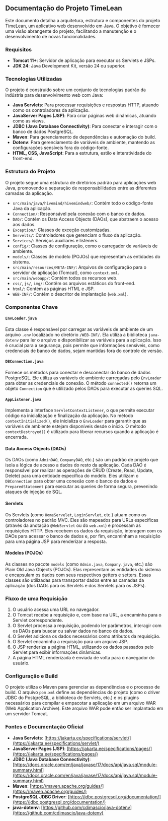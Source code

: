 ## Documentação do Projeto TimeLean

Este documento detalha a arquitetura, estrutura e componentes do projeto TimeLean, um aplicativo web desenvolvido em Java. O objetivo é fornecer uma visão abrangente do projeto, facilitando a manutenção e o desenvolvimento de novas funcionalidades.

### Requisitos

- **Tomcat 11+**: Servidor de aplicação para executar os Servlets e JSPs.
- **JDK 24**: Java Development Kit, versão 24 ou superior.

### Tecnologias Utilizadas

O projeto é construído sobre um conjunto de tecnologias padrão da indústria para desenvolvimento web com Java:

- **Java Servlets**: Para processar requisições e respostas HTTP, atuando como os controladores da aplicação.
- **JavaServer Pages (JSP)**: Para criar páginas web dinâmicas, atuando como as views.
- **JDBC (Java Database Connectivity)**: Para conectar e interagir com o banco de dados PostgreSQL.
- **Maven**: Para gerenciamento de dependências e automação do build.
- **Dotenv**: Para gerenciamento de variáveis de ambiente, mantendo as configurações sensíveis fora do código-fonte.
- **HTML, CSS, JavaScript**: Para a estrutura, estilo e interatividade do front-end.

### Estrutura do Projeto

O projeto segue uma estrutura de diretórios padrão para aplicações web Java, promovendo a separação de responsabilidades entre as diferentes camadas da aplicação.

- `src/main/java/hivemind/hivemindweb/`: Contém todo o código-fonte Java da aplicação.
- `Connection/`: Responsável pela conexão com o banco de dados.
- `DAO/`: Contém os Data Access Objects (DAOs), que abstraem o acesso aos dados.
- `Exception/`: Classes de exceção customizadas.
- `Servelts/`: Controladores que gerenciam o fluxo da aplicação.
- `Services/`: Serviços auxiliares e listeners.
- `config/`: Classes de configuração, como o carregador de variáveis de ambiente.
- `models/`: Classes de modelo (POJOs) que representam as entidades do sistema.
- `src/main/resources/META-INF/`: Arquivos de configuração para o servidor de aplicação (Tomcat), como `context.xml`.
- `src/main/webapp/`: Contém todos os recursos web.
- `css/`, `js/`, `img/`: Contêm os arquivos estáticos do front-end.
- `html/`: Contém as páginas HTML e JSP.
- `WEB-INF/`: Contém o descritor de implantação (`web.xml`).

### Componentes Chave

#### `EnvLoader.java`

Esta classe é responsável por carregar as variáveis de ambiente de um arquivo `.env` localizado no diretório `/WEB-INF/`. Ela utiliza a biblioteca `java-dotenv` para ler o arquivo e disponibilizar as variáveis para a aplicação. Isso é crucial para a segurança, pois permite que informações sensíveis, como credenciais de banco de dados, sejam mantidas fora do controle de versão.

#### `DBConnection.java`

Fornece os métodos para conectar e desconectar do banco de dados PostgreSQL. Ele utiliza as variáveis de ambiente carregadas pelo `EnvLoader` para obter as credenciais de conexão. O método `connected()` retorna um objeto `Connection` que é utilizado pelos DAOs para executar as queries SQL.

#### `AppListener.java`

Implementa a interface `ServletContextListener`, o que permite executar código na inicialização e finalização da aplicação. No método `contextInitialized()`, ele inicializa o `EnvLoader` para garantir que as variáveis de ambiente estejam disponíveis desde o início. O método `contextDestroyed()` é utilizado para liberar recursos quando a aplicação é encerrada.

#### Data Access Objects (DAOs)

Os DAOs (como `AdminDAO`, `CompanyDAO`, etc.) são um padrão de projeto que isola a lógica de acesso a dados do resto da aplicação. Cada DAO é responsável por realizar as operações de CRUD (Create, Read, Update, Delete) para uma entidade específica do modelo. Eles utilizam o `DBConnection` para obter uma conexão com o banco de dados e `PreparedStatement` para executar as queries de forma segura, prevenindo ataques de injeção de SQL.

#### Servlets

Os Servlets (como `HomeServelet`, `LoginServlet`, etc.) atuam como os controladores no padrão MVC. Eles são mapeados para URLs específicas (através da anotação `@WebServlet` ou do `web.xml`) e processam as requisições HTTP. Eles recebem os dados da requisição, interagem com os DAOs para acessar o banco de dados e, por fim, encaminham a requisição para uma página JSP para renderizar a resposta.

#### Modelos (POJOs)

As classes no pacote `models` (como `Admin.java`, `Company.java`, etc.) são Plain Old Java Objects (POJOs). Elas representam as entidades do sistema e encapsulam os dados com seus respectivos getters e setters. Essas classes são utilizadas para transportar dados entre as camadas da aplicação (dos DAOs para os Servlets e dos Servlets para os JSPs).

### Fluxo de uma Requisição

1.  O usuário acessa uma URL no navegador.
2.  O Tomcat recebe a requisição e, com base na URL, a encaminha para o Servlet correspondente.
3.  O Servlet processa a requisição, podendo ler parâmetros, interagir com os DAOs para buscar ou salvar dados no banco de dados.
4.  O Servlet adiciona os dados necessários como atributos da requisição.
5.  O Servlet encaminha a requisição para um arquivo JSP.
6.  O JSP renderiza a página HTML, utilizando os dados passados pelo Servlet para exibir informações dinâmicas.
7.  A página HTML renderizada é enviada de volta para o navegador do usuário.

### Configuração e Build

O projeto utiliza o Maven para gerenciar as dependências e o processo de build. O arquivo `pom.xml` define as dependências do projeto (como o driver JDBC do PostgreSQL, a biblioteca de Servlets, etc.) e os plugins necessários para compilar e empacotar a aplicação em um arquivo WAR (Web Application Archive). Este arquivo WAR pode então ser implantado em um servidor Tomcat.

### Fontes e Documentação Oficial

- **Java Servlets**: [https://jakarta.ee/specifications/servlet/](https://jakarta.ee/specifications/servlet/)
- **JavaServer Pages (JSP)**: [https://jakarta.ee/specifications/pages/](https://jakarta.ee/specifications/pages/)
- **JDBC (Java Database Connectivity)**: [https://docs.oracle.com/en/java/javase/17/docs/api/java.sql/module-summary.html](https://docs.oracle.com/en/java/javase/17/docs/api/java.sql/module-summary.html)
- **Maven**: [https://maven.apache.org/guides/](https://maven.apache.org/guides/)
- **PostgreSQL JDBC Driver**: [https://jdbc.postgresql.org/documentation/](https://jdbc.postgresql.org/documentation/)
- **java-dotenv**: [https://github.com/cdimascio/java-dotenv](https://github.com/cdimascio/java-dotenv)


